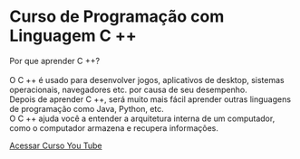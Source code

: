 #   Curso de  Programação com Linguagem C ++

  Por que aprender C ++? <br><br>
O C ++ é usado para desenvolver jogos, aplicativos de desktop, sistemas operacionais, navegadores etc. por causa de seu desempenho.<br>
Depois de aprender C ++, será muito mais fácil aprender outras linguagens de programação como Java, Python, etc.<br>
O C ++ ajuda você a entender a arquitetura interna de um computador, como o computador armazena e recupera informações.<br>

<a href="https://www.youtube.com/watch?v=yHbFhAyOqZQ"> Acessar Curso You Tube</a>
